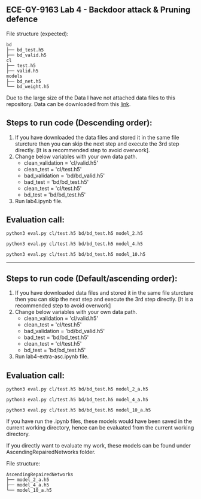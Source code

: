 ECE-GY-9163 Lab 4 - Backdoor attack & Pruning defence
-
File structure (expected):

```
bd
├── bd_test.h5
├── bd_valid.h5
cl
├── test.h5
├── valid.h5
models
├── bd_net.h5
└── bd_weight.h5
```

Due to the large size of the Data I have not attached data files to this repository. Data can be downloaded from this [link](https://drive.google.com/drive/folders/1Rs68uH8Xqa4j6UxG53wzD0uyI8347dSq).

Steps to run code (Descending order):
-   
1. If you have downloaded the data files and stored it in the same file sturcture then you can skip the next step and execute the 3rd step directly. [It is a recommended step to avoid overwork].
2. Change below variables with your own data path.
    - clean_validation = 'cl/valid.h5'
    - clean_test = 'cl/test.h5'
    - bad_validation = 'bd/bd_valid.h5'
    - bad_test = 'bd/bd_test.h5'
    - clean_test = 'cl/test.h5'
    - bd_test = 'bd/bd_test.h5'
3. Run lab4.ipynb file.

Evaluation call:
-
```
python3 eval.py cl/test.h5 bd/bd_test.h5 model_2.h5
```
```
python3 eval.py cl/test.h5 bd/bd_test.h5 model_4.h5
```
```
python3 eval.py cl/test.h5 bd/bd_test.h5 model_10.h5
```
---

Steps to run code (Default/ascending order):
-   
1. If you have downloaded data files and stored it in the same file sturcture then you can skip the next step and execute the 3rd step directly. [It is a recommended step to avoid overwork]
2. Change below variables with your own data path.
    - clean_validation = 'cl/valid.h5'
    - clean_test = 'cl/test.h5'
    - bad_validation = 'bd/bd_valid.h5'
    - bad_test = 'bd/bd_test.h5'
    - clean_test = 'cl/test.h5'
    - bd_test = 'bd/bd_test.h5'
3. Run lab4-extra-asc.ipynb file.

Evaluation call:
-
```
python3 eval.py cl/test.h5 bd/bd_test.h5 model_2_a.h5
```
```
python3 eval.py cl/test.h5 bd/bd_test.h5 model_4_a.h5
```
```
python3 eval.py cl/test.h5 bd/bd_test.h5 model_10_a.h5
```
If you have run the .ipynb files, these models would have been saved in the current working directory, hence can be evaluated from the current working directory. 

If you directly want to evaluate my work, these models can be found under AscendingRepairedNetworks folder.

File structure:

```
AscendingRepairedNetworks
├── model_2_a.h5
├── model_4_a.h5
└── model_10_a.h5
```
